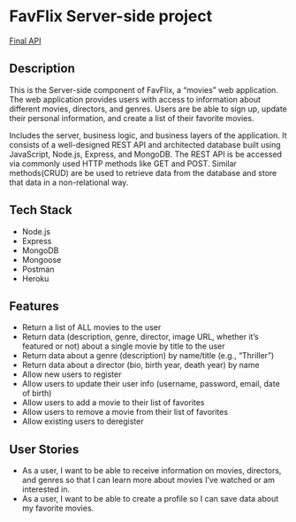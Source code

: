 #  FavFlix Server-side project

[Final API](https://myfavflixapi.herokuapp.com/)

## Description
This is the Server-side component of FavFlix, a “movies” web application. The web application provides users with access to information about different movies, directors, and genres. Users are be able to sign up, update their personal information, and create a list of their favorite movies.

Includes the server, business logic, and business layers of the application. It consists of a well-designed REST API and architected database built using JavaScript, Node.js, Express, and MongoDB. The REST API
is be accessed via commonly used HTTP methods like GET and POST. Similar methods(CRUD) are be used to retrieve data from the database and store that data in a non-relational way.

## Tech Stack
- Node.js
- Express
- MongoDB
- Mongoose
- Postman
- Heroku

## Features
- Return a list of ALL movies to the user
- Return data (description, genre, director, image URL, whether it’s featured or not) about a
single movie by title to the user
- Return data about a genre (description) by name/title (e.g., “Thriller”)
- Return data about a director (bio, birth year, death year) by name
- Allow new users to register
- Allow users to update their user info (username, password, email, date of birth)
- Allow users to add a movie to their list of favorites
- Allow users to remove a movie from their list of favorites
- Allow existing users to deregister


## User Stories
- As a user, I want to be able to receive information on movies, directors, and genres so that I
can learn more about movies I’ve watched or am interested in.
- As a user, I want to be able to create a profile so I can save data about my favorite movies.
